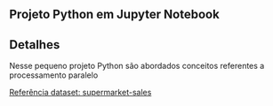 ## Projeto Python em Jupyter Notebook

<h2>Detalhes</h2>
<p>Nesse pequeno projeto Python são abordados conceitos referentes a processamento paralelo</p>

<a href="https://www.kaggle.com/aungpyaeap/supermarket-sales">Referência dataset: supermarket-sales</a>
